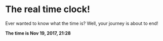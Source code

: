 # The real time clock!

Ever wanted to know what the time is? Well, your journey is about to end!

**The time is Nov 19, 2017, 21:28**